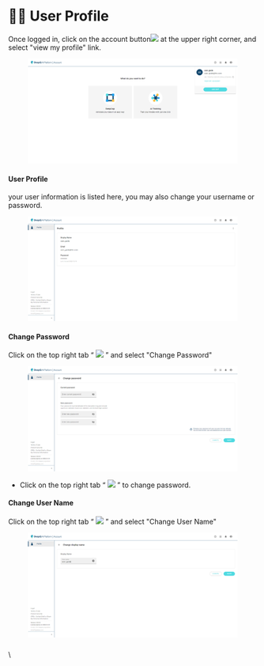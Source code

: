 # 👩🏫 User Profile

Once logged in, click on the account button![](https://console.deepq.ai/docs/console/.gitbook/assets/con-icon-1.png) at the upper right corner, and select "view my profile" link.

<figure><img src="../../.gitbook/assets/Home_User_profile.png" alt=""><figcaption></figcaption></figure>

#### **User Profile** <a href="#manage-user-profile--change-password" id="manage-user-profile--change-password"></a>

your user information is listed here, you may also change your username or password.

<figure><img src="../../.gitbook/assets/User_Profile_Main.png" alt=""><figcaption></figcaption></figure>

#### **Change Password** <a href="#manage-user-profile--change-password" id="manage-user-profile--change-password"></a>

Click on the top right tab “ ![](https://console.deepq.ai/docs/console/.gitbook/assets/con-icon-22.png) ” and select "Change Password"

<figure><img src="../../.gitbook/assets/User_Profile_Change_Password.png" alt=""><figcaption></figcaption></figure>



* Click on the top right tab “ ![](https://console.deepq.ai/docs/console/.gitbook/assets/con-icon-22.png) ” to change password.

#### **Change User Name** <a href="#manage-user-profile--change-password" id="manage-user-profile--change-password"></a>

Click on the top right tab “ ![](https://console.deepq.ai/docs/console/.gitbook/assets/con-icon-22.png) ” and select "Change User Name"

<figure><img src="../../.gitbook/assets/User_Profile_Change_User_Name.png" alt=""><figcaption></figcaption></figure>

### &#x20;<a href="#different-roles-in-deepcap" id="different-roles-in-deepcap"></a>

\
